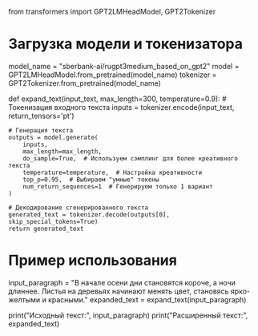 from transformers import GPT2LMHeadModel, GPT2Tokenizer

# Загрузка модели и токенизатора
model_name = "sberbank-ai/rugpt3medium_based_on_gpt2"
model = GPT2LMHeadModel.from_pretrained(model_name)
tokenizer = GPT2Tokenizer.from_pretrained(model_name)

def expand_text(input_text, max_length=300, temperature=0.9):
    # Токенизация входного текста
    inputs = tokenizer.encode(input_text, return_tensors='pt')

    # Генерация текста
    outputs = model.generate(
        inputs,
        max_length=max_length,
        do_sample=True,  # Используем сэмплинг для более креативного текста
        temperature=temperature,  # Настройка креативности
        top_p=0.95,  # Выбираем "умные" токены
        num_return_sequences=1  # Генерируем только 1 вариант
    )

    # Декодирование сгенерированного текста
    generated_text = tokenizer.decode(outputs[0], skip_special_tokens=True)
    return generated_text

# Пример использования
input_paragraph = "В начале осени дни становятся короче, а ночи длиннее. Листья на деревьях начинают менять цвет, становясь ярко-желтыми и красными."
expanded_text = expand_text(input_paragraph)

print("Исходный текст:", input_paragraph)
print("Расширенный текст:", expanded_text)
